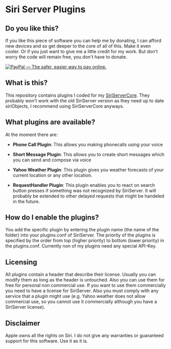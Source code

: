 Siri Server Plugins
===================

Do you like this?
-----------------
If you like this piece of software you can help me by donating, I can afford new devices and so get deeper to the core of all of this. Make it even cooler.
Or if you just want to give me a little credit for my work. But don't worry the code will remain free, you don't have to donate.

[<img alt="PayPal — The safer, easier way to pay online." src="https://www.paypalobjects.com/en_US/i/btn/btn_donateCC_LG_global.gif">](https://www.paypal.com/cgi-bin/webscr?cmd=_s-xclick&hosted_button_id=2E3TD99JETMA4)


What is this?
-------------
This repository contains plugins I coded for my [SiriServerCore](https://github.com/Eichhoernchen/SiriServerCore).
They probably won't work with the old SiriServer version as they need up to date siriObjects, I recommend using SiriServerCore anyways.


What plugins are available?
---------------------------
At the moment there are:

* **Phone Call Plugin**:
  This allows you making phonecalls using your voice
  
* **Short Message Plugin**:
  This allows you to create short messages which you can send and compose via voice
  
* **Yahoo Weather Plugin**:
  This plugin gives you weather forecasts of your current location or any other location.

* **RequestHandler Plugin**:
  This plugin enables you to react on search button presses if something was not recognized by SiriServer.
  It will probably be extended to other delayed requests that might be handeled in the future.


How do I enable the plugins?
----------------------------
You add the specific plugin by entering the plugin name (the name of the folder) into your plugins.conf of SiriServer.
The priority of the plugins is specified by the order from top (higher priority) to bottom (lower priority) in the plugins.conf.
Currently non of my plugins need any special API-Key.

 
Licensing
---------
All plugins contain a header that describe their license. Usually you can modify them as long as the header is untouched. 
Also you can use them for free for personal non commercial use. If you want to use them commercially you need to have a license for SiriServer.
Also you must comply with any service that a plugin might use (e.g. Yahoo weather does not allow commercial use, so you cannot use it commercially although you have a SiriServer license).
  
  
Disclaimer
----------
Apple owns all the rights on Siri. I do not give any warranties or guaranteed support for this software. Use it as it is.
 